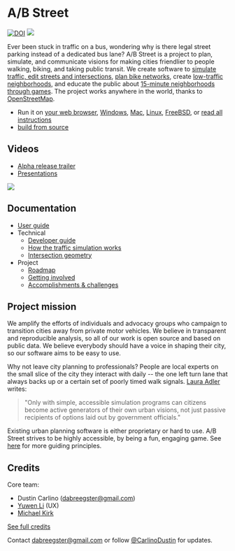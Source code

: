 # A/B Street

[![DOI](https://zenodo.org/badge/135952436.svg)](https://zenodo.org/badge/latestdoi/135952436)
[![](https://dcbadge.vercel.app/api/server/nCvMD4xj4K?style=flat)](https://discord.gg/nCvMD4xj4K)

Ever been stuck in traffic on a bus, wondering why is there legal street parking
instead of a dedicated bus lane? A/B Street is a project to plan, simulate, and
communicate visions for making cities friendlier to people walking, biking, and
taking public transit. We create software to
[simulate traffic, edit streets and intersections](https://a-b-street.github.io/docs/software/abstreet.html),
[plan bike networks](https://a-b-street.github.io/docs/software/ungap_the_map/index.html),
create
[low-traffic neighborhoods](https://a-b-street.github.io/docs/software/ltn/index.html),
and educate the public about
[15-minute neighborhoods through games](https://a-b-street.github.io/docs/software/santa.html).
The project works anywhere in the world, thanks to
[OpenStreetMap](https://www.openstreetmap.org/about).

- Run it on [your web browser](http://play.abstreet.org/0.3.37/abstreet.html),
  [Windows](https://github.com/a-b-street/abstreet/releases/download/v0.3.37/abstreet_windows_v0_3_37.zip),
  [Mac](https://github.com/a-b-street/abstreet/releases/download/v0.3.37/abstreet_mac_v0_3_37.zip),
  [Linux](https://github.com/a-b-street/abstreet/releases/download/v0.3.37/abstreet_linux_v0_3_37.zip),
  [FreeBSD](https://www.freshports.org/games/abstreet/), or
  [read all instructions](https://a-b-street.github.io/docs/user/index.html)
- [build from source](https://a-b-street.github.io/docs/tech/dev/index.html)

## Videos

- [Alpha release trailer](https://www.youtube.com/watch?v=LxPD4n_1-LU)
- [Presentations](https://a-b-street.github.io/docs/project/presentations.html)

![](https://a-b-street.github.io/docs/project/history/retrospective/traffic_sim.gif)

## Documentation

- [User guide](https://a-b-street.github.io/docs/user/index.html)
- Technical
  - [Developer guide](https://a-b-street.github.io/docs/tech/dev/index.html)
  - [How the traffic simulation works](https://a-b-street.github.io/docs/tech/trafficsim/discrete_event/index.html)
  - [Intersection geometry](https://a-b-street.github.io/docs/tech/map/geometry/index.html)
- Project
  - [Roadmap](https://a-b-street.github.io/docs/software/ungap_the_map/plan.html#future-directions)
  - [Getting involved](https://a-b-street.github.io/docs/project/contributing.html)
  - [Accomplishments & challenges](https://a-b-street.github.io/docs/project/history/retrospective/index.html)

## Project mission

We amplify the efforts of individuals and advocacy groups who campaign to
transition cities away from private motor vehicles. We believe in transparent
and reproducible analysis, so all of our work is open source and based on public
data. We believe everybody should have a voice in shaping their city, so our
software aims to be easy to use.

Why not leave city planning to professionals? People are local experts on the
small slice of the city they interact with daily -- the one left turn lane that
always backs up or a certain set of poorly timed walk signals.
[Laura Adler](http://www.govtech.com/data/SimCities-Can-City-Planning-Mistakes-Be-Avoided-Through-Data-Driven-Simulations.html)
writes:

> "Only with simple, accessible simulation programs can citizens become active
> generators of their own urban visions, not just passive recipients of options
> laid out by government officials."

Existing urban planning software is either proprietary or hard to use. A/B
Street strives to be highly accessible, by being a fun, engaging game. See
[here](https://a-b-street.github.io/docs/project/motivations.html) for more
guiding principles.

## Credits

Core team:

- Dustin Carlino (<dabreegster@gmail.com>)
- [Yuwen Li](https://www.yuwen-li.com/) (UX)
- [Michael Kirk](https://github.com/michaelkirk)

[See full credits](https://a-b-street.github.io/docs/project/team.html)

Contact <dabreegster@gmail.com> or follow
[@CarlinoDustin](https://twitter.com/CarlinoDustin) for updates.
